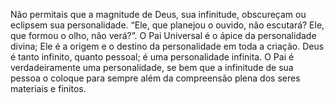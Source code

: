 ﻿Não permitais que a magnitude de Deus, sua infinitude, obscureçam ou eclipsem sua  personalidade. “Ele, que planejou o ouvido, não escutará? Ele, que formou o olho, não verá?”. O Pai Universal é o ápice da personalidade divina; Ele é a origem e o destino da personalidade em toda a criação. Deus é tanto infinito, quanto pessoal; é uma personalidade infinita. O Pai é verdadeiramente uma personalidade, se bem que a infinitude de sua pessoa o coloque para sempre além da compreensão plena dos seres materiais e finitos.
